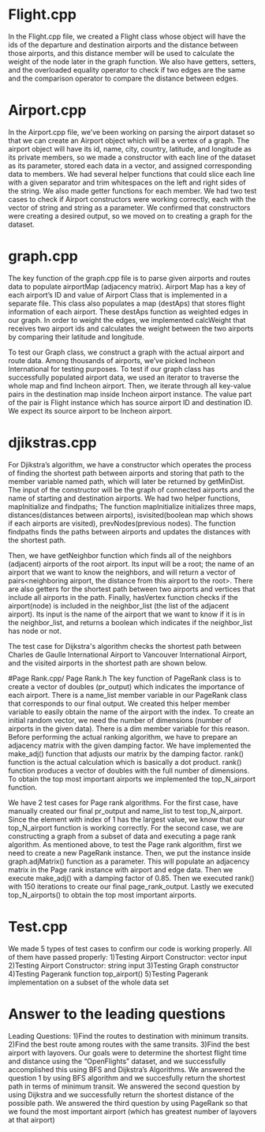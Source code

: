 # Flight.cpp
In the Flight.cpp file, we created a Flight class whose object will have the ids of the departure and destination airports and the distance between those airports, and this distance member will be used to calculate the weight of the node later in the graph function. We also have getters, setters, and the overloaded equality operator to check if two edges are the same and the comparison operator to compare the distance between edges.


# Airport.cpp
In the Airport.cpp file, we’ve been working on parsing the airport dataset so that we can create an Airport object which will be a vertex of a graph. The airport object will have its id, name, city, country, latitude, and longitude as its private members, so we made a constructor with each line of the dataset as its parameter, stored each data in a vector, and assigned corresponding data to members. We had several helper functions that could slice each line with a given separator and trim whitespaces on the left and right sides of the string. We also made getter functions for each member. 
We had two test cases to check if Airport constructors were working correctly, each with the vector of string and string as a parameter. We confirmed that constructors were creating a desired output, so we moved on to creating a graph for the dataset.

# graph.cpp
The key function of the graph.cpp file is to parse given airports and routes data to populate airportMap (adjacency matrix). Airport Map has a key of each airport’s ID and value of Airport Class that is implemented in a separate file. This class also populates a map (destAps) that stores flight information of each airport. These destAps function as weighted edges in our graph. In order to weight the edges, we implemented calcWeight that receives two airport ids and calculates the weight between the two airports by comparing their latitude and longitude. 

To test our Graph class, we construct a graph with the actual airport and route data. Among thousands of airports, we’ve picked Incheon International for testing purposes. To test if our graph class has successfully populated airport data, we used an iterator to traverse the whole map and find Incheon airport. Then, we iterate through all key-value pairs in the destination map inside Incheon airport instance. The value part of the pair is Flight instance which has source airport ID and destination ID. We expect its source airport to be Incheon airport. 

# djikstras.cpp
For Djikstra’s algorithm, we have a constructor which operates the process of finding the shortest path between airports and storing that path to the member variable named path, which will later be returned by getMinDist. The input of the constructor will be the graph of connected airports and the name of starting and destination airports. We had two helper functions, mapInitialize and findpaths; The function mapInitialize initializes three maps, distances(distances between airports), isvisited(boolean map which shows if each airports are visited), prevNodes(previous nodes). The function findpaths finds the paths between airports and updates the distances with the shortest path.

Then, we have getNeighbor function which finds all of the neighbors (adjacent) airports of the root airport. Its input will be a root; the name of an airport that we want to know the neighbors, and will return a vector of pairs<neighboring airport, the distance from this airport to the root>. There are also getters for the shortest path between two airports and vertices that include all airports in the path. Finally, hasVertex function checks if the airport(node) is included in the neighbor_list (the list of the adjacent airport). Its input is the name of the airport that we want to know if it is in the neighbor_list, and returns a boolean which indicates if the neighbor_list has node or not.

The test case for Dijkstra's algorithm checks the shortest path between Charles de Gaulle International Airport to Vancouver International Airport, and the visited airports in the shortest path are shown below.

#Page Rank.cpp/ Page Rank.h
The key function of PageRank class is to create a vector of doubles (pr_output) which indicates the importance of each airport. There is a name_list member variable in our PageRank class that corresponds to our final output. We created this helper member variable to easily obtain the name of the airport with the index. To create an initial random vector, we need the number of dimensions (number of airports in the given data). There is a dim member variable for this reason. Before performing the actual ranking algorithm, we have to prepare an adjacency matrix with the given damping factor. We have implemented the make_adj() function that adjusts our matrix by the damping factor. rank() function is the actual calculation which is basically a dot product. rank() function produces a vector of doubles with the full number of dimensions. To obtain the top most important airports we implemented the top_N_airport function. 

We have 2 test cases for Page rank algorithms. For the first case, have manually created our final pr_output and name_list to test top_N_airport. Since the element with index of 1 has the largest value, we know that our top_N_airport function is working correctly. For the second case, we are constructing a graph from a subset of data and executing a page rank algorithm. As mentioned above, to test the Page rank algorithm, first we need to create a new PageRank instance. Then, we put the instance inside graph.adjMatrix() function as a parameter. This will populate an adjacency matrix in the Page rank instance with airport and edge data. Then we execute make_adj() with a damping factor of 0.85. Then we executed rank() with 150 iterations to create our final page_rank_output. Lastly we executed top_N_airports() to obtain the top most important airports.

# Test.cpp
We made 5 types of test cases to confirm our code is working properly. All of them have passed properly:
1)Testing Airport Constructor: vector<string> input
2)Testing Airport Constructor: string input
3)Testing Graph constructor
4)Testing Pagerank function top_airport()
5)Testing Pagerank implementation on a subset of the whole data set
 
# Answer to the leading questions
Leading Questions:
1)Find the routes to destination with minimum transits.
2)Find the best route among routes with the same transits.
3)Find the best airport with layovers.
Our goals were to determine the shortest flight time and distance using the “OpenFlights” dataset, and we successfully accomplished this using BFS and Dijkstra’s Algorithms. 
We answered the question 1 by using BFS algorithm and we succesfully return the shortest path in terms of minimum transit. 
We answered the second question by using Dijkstra and we successfully return the shortest distance of the possible path. 
We answered the third question by using PageRank so that we found the most important airport (which has greatest number of layovers at that airport)
